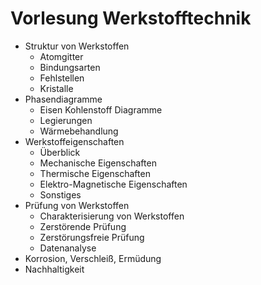 # Vorlesung Werkstofftechnik

- Struktur von Werkstoffen
    - Atomgitter
    - Bindungsarten
    - Fehlstellen
    - Kristalle
- Phasendiagramme
    - Eisen Kohlenstoff Diagramme
    - Legierungen
    - Wärmebehandlung
- Werkstoffeigenschaften
    - Überblick
    - Mechanische Eigenschaften
    - Thermische Eigenschaften
    - Elektro-Magnetische Eigenschaften
    - Sonstiges
- Prüfung von Werkstoffen
    - Charakterisierung von Werkstoffen
    - Zerstörende Prüfung
    - Zerstörungsfreie Prüfung
    - Datenanalyse
- Korrosion, Verschleiß, Ermüdung
- Nachhaltigkeit

